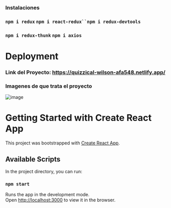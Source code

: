 ### Instalaciones
### `npm i redux`  `npm i react-redux``npm i redux-devtools`
### `npm i redux-thunk` `npm i axios`

# Deployment
### Link del Proyecto: https://quizzical-wilson-afa548.netlify.app/

### Imagenes de que trata el proyecto
![image](https://user-images.githubusercontent.com/46203192/112576236-87189980-8db7-11eb-9841-31d26234f87d.png)



# Getting Started with Create React App

This project was bootstrapped with [Create React App](https://github.com/facebook/create-react-app).

## Available Scripts

In the project directory, you can run:

### `npm start`

Runs the app in the development mode.\
Open [http://localhost:3000](http://localhost:3000) to view it in the browser.
